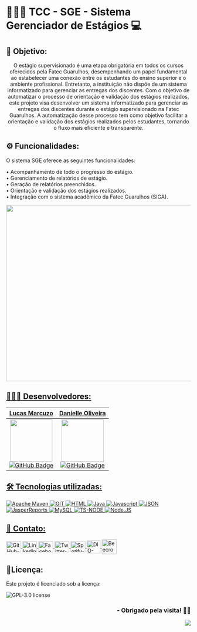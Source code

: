 <h1>👨🏻‍🎓 TCC - SGE - Sistema Gerenciador de Estágios 💻</h1>

## 🎯 Objetivo:

<div style="text-align: center;"> 
O estágio supervisionado é uma etapa obrigatória em todos os cursos oferecidos pela Fatec Guarulhos, desempenhando um papel fundamental ao estabelecer uma conexão entre os estudantes do ensino superior e o ambiente profissional. Entretanto, a instituição não dispõe de um sistema informatizado para gerenciar as entregas dos discentes. Com o objetivo de automatizar o processo de orientação e validação dos estágios realizados, este projeto visa desenvolver um sistema informatizado para gerenciar as entregas dos discentes durante o estágio supervisionado na Fatec Guarulhos. A automatização desse processo tem como objetivo facilitar a orientação e validação dos estágios realizados pelos estudantes, tornando o fluxo mais eficiente e transparente.
</div>

## ⚙️ Funcionalidades:

O sistema SGE oferece as seguintes funcionalidades:

• Acompanhamento de todo o progresso do estágio.<br>
• Gerenciamento de relatórios de estágio.<br>
• Geração de relatórios preenchidos.<br>
• Orientação e validação dos estágios realizados.<br>
• Integração com o sistema acadêmico da Fatec Guarulhos (SIGA).<br>

<p align="center">
<a href="https://github.com/lucasmarcuzo/TCC-SGE-Sistema-Gerenciador-de-Estagios-Fatec-Guarulhos/">
<img  width="920"  height="480"  src="Presentation/SGE.gif">
</p>

## 🧑🏻‍💻 Desenvolvedores:

| Lucas Marcuzo | Danielle Oliveira |
| :---: | :---: |
| <img src="https://github.com/LucasMarcuzo.png?size=115" width=115><br> [![GitHub Badge](https://img.shields.io/badge/GitHub-100000?style=plastic&logo=github&logoColor=whiteColor=white&link=https://github.com/LucasMarcuzo)](https://github.com/LucasMarcuzo) | <img src="https://avatars.githubusercontent.com/u/78177394?v=4?size=115" width=115><br>[![GitHub Badge](https://img.shields.io/badge/GitHub-100000?style=plastic&logo=github&logoColor=whiteColor=white&link=https://github.com/DanielleOliveiraC)](https://github.com/DanielleOliveiraC) |

## 🛠 Tecnologias utilizadas:

![Apache Maven](https://img.shields.io/badge/apache_maven-C71A36?logo=apachemaven&logoColor=white)
![GIT](https://img.shields.io/badge/GIT-E44C30?logo=git&logoColor=white)
![HTML](https://img.shields.io/badge/HTML5-E34F26?logo=html5&logoColor=white)
![Java](https://img.shields.io/badge/Java-ED8B00?logo=openjdk&logoColor=white)
![Javascript](https://img.shields.io/badge/JavaScript-323330?logo=javascript&logoColor=F7DF1E)
![JSON](https://img.shields.io/badge/json-5E5C5C?logo=json&logoColor=white)
![JasperReports](https://img.shields.io/badge/JasperReports-808080)
![MySQL](https://img.shields.io/badge/MySQL-005C84?logo=mysql&logoColor=white)
![TS-NODE](https://img.shields.io/badge/ts--node-3178C6?logo=ts-node&logoColor=white)
![Node.JS](https://img.shields.io/badge/Node%20js-339933?logo=nodedotjs&logoColor=white)

## 📱 Contato:

<div align="left">
    <a href="https://github.com/lucasmarcuzo" target="blank"><img align="center" src="https://github.com/rahuldkjain/github-profile-readme-generator/blob/master/src/images/icons/Social/github.svg" alt="GitHub-lucasmarcuzo" height="30" width="40" />
    </a>
    <a href="https://linkedin.com/in/lucasmarcuzo" target="blank"><img align="center" src="https://raw.githubusercontent.com/rahuldkjain/github-profile-readme-generator/master/src/images/icons/Social/linked-in-alt.svg" alt="Linkedin-lucasmarcuzo" height="30" width="40" />
    </a>  
    <a href="https://fb.com/lucasmarcuzzo" target="blank"><img align="center" src="https://raw.githubusercontent.com/rahuldkjain/github-profile-readme-generator/master/src/images/icons/Social/facebook.svg" alt="Facebook-lucasmarcuzzo" height="30" width="40" />
    </a>  
    <a href="https://twitter.com/lucassolace" target="blank"><img align="center" src="https://raw.githubusercontent.com/rahuldkjain/github-profile-readme-generator/master/src/images/icons/Social/twitter.svg" alt="Twitter-lucassolace" height="30" width="40" />
    </a>  
    <a href="https://open.spotify.com/user/12186237186" target="blank"><img align="center" src="https://github.com/rahuldkjain/github-profile-readme-generator/blob/master/src/images/icons/Social/spotify.svg" alt="Spotify-Lucas-Marcuzo" height="30" width="40" />
    </a>
    <a href="https://web.dio.me/users/lucas_marcuzo" target="_blank"><img align="center" src="https://hermes.digitalinnovation.one/assets/diome/logo-minimized.png" alt="DIO-Lucas-Marcuzo" height="35" width="37" />
    </a>
    <a href="https://www.beecrowd.com.br/judge/pt/profile/510115" target="blank"><img align="center" src="https://www.beecrowd.com.br/judge/favicon.ico?1635097036" alt="Beecrowd-Lucas-Marcuzo" height="40" width="40" />
    </a>
  <br>
</div>

## 📃Licença:

Este projeto é licenciado sob a licença:

![GPL-3.0 license](https://img.shields.io/github/license/lucasmarcuzo/TCC-SGE-Sistema-Gerenciador-de-Estagios-Fatec-Guarulhos)

<div align="right"> <h3> - Obrigado pela visita! ✌🏻 </h3> </div> 
<p align="right"> <img src="https://visitor-badge.laobi.icu/badge?page_id=lucasmarcuzo/TCC-SGE-Sistema-Gerenciador-de-Estagios-Fatec-Guarulhos"> </h3>



